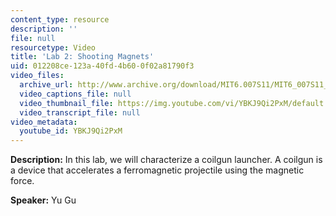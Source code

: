 ```yaml
---
content_type: resource
description: ''
file: null
resourcetype: Video
title: 'Lab 2: Shooting Magnets'
uid: 012208ce-123a-40fd-4b60-0f02a81790f3
video_files:
  archive_url: http://www.archive.org/download/MIT6.007S11/MIT6_007S11_lab02_300k.mp4
  video_captions_file: null
  video_thumbnail_file: https://img.youtube.com/vi/YBKJ9Qi2PxM/default.jpg
  video_transcript_file: null
video_metadata:
  youtube_id: YBKJ9Qi2PxM
---
```


**Description:** In this lab, we will characterize a coilgun launcher. A coilgun is a device that accelerates a ferromagnetic projectile using the magnetic force.

**Speaker:** Yu Gu